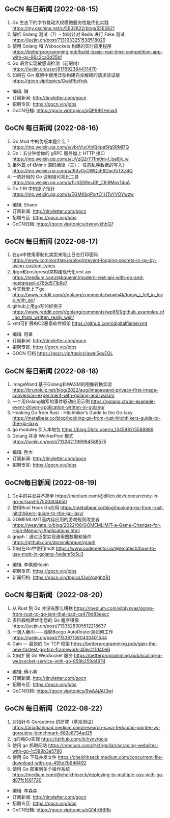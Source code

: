 ## GoCN 每日新闻 (2022-08-15)

1. Go 生态下的字节跳动大规模微服务性能优化实践 https://my.oschina.net/u/5632822/blog/5565821
2. 解析 Golang 测试（7）- 如何针对 Redis 进行 Fake 测试 https://juejin.cn/post/7131933251538518029
3. 使用 Golang 和 Websockets 构建的实时应用程序 https://betterprogramming.pub/build-basic-real-time-competition-app-with-go-96c2ca0d35bf
4. Go 语言实现敏感词检测（前缀树）https://juejin.cn/user/817692384431470
5. 如何在 Gin 框架中使用泛型构建完全解耦的请求验证层 https://gocn.vip/topics/GwkPbvfrok

- 编辑: 琳 
- 订阅新闻: http://tinyletter.com/gocn
- 招聘专区: https://gocn.vip/jobs
- GoCN归档: https://gocn.vip/topics/qQP98GHmw3

## GoCN 每日新闻 (2022-08-16)

1. Go Mod 中的伪版本是什么？ https://mp.weixin.qq.com/s/vboVucXbKj4pa5fg9RMi7Q
2. Go：五分钟给你的 gRPC 服务加上 HTTP 接口 https://mp.weixin.qq.com/s/UVzQ2rY7fm0m-I_ba6jk_w
3. 番外篇 of 《Mimir 源码阅读（三）： 任意乱序数据的写入》
https://mp.weixin.qq.com/s/3hty0yOWQcF6Dqct5TXz4Q
4. 一款好用的 Go 调用链可视化工具 https://mp.weixin.qq.com/s/1UhSS9mJBf_C6j9Mpx14uA
5. Go 1.19 中的原子指针 https://mp.weixin.qq.com/s/EGMKbpPxrtO1HToYVOYwzw

- 编辑: Shann 
- 订阅新闻: http://tinyletter.com/gocn
- 招聘专区: https://gocn.vip/jobs
- GoCN归档: https://gocn.vip/topics/dwnyvkhbQ7

## GoCN 每日新闻 (2022-08-17)

1. 在go中使用客制化类型来阻止日志打印密码 https://www.commonfate.io/blog/prevent-logging-secrets-in-go-by-using-custom-types
2. 用go和postgresql来构建现代化rest api  https://medium.com/@bquenin/modern-rest-api-with-go-and-postgresql-c765d571b9e7
3. 今天我爱上了go https://www.reddit.com/r/golang/comments/wpwh4k/today_i_fell_in_love_with_go/
4.  github上用go写的好例子 https://www.reddit.com/r/golang/comments/wp65j1/github_examples_of_go_thats_written_really_well/
5. xmt可扩展的C2恶意软件框架 https://github.com/idigitalflame/xmt

* 编辑: 阿章
* 订阅新闻: http://tinyletter.com/gocn
* 招聘专区: https://gocn.vip/jobs
* GOCN 归档 https://gocn.vip/topics/gwel5guEQL

## GoCN 每日新闻 (2022-08-18)

1. ImageWand:基于Golang和WASM的图像转换实验 https://brunoluiz.net/blog/2022/aug/imagewand-privacy-first-image-conversion-experiment-with-golang-and-wasm/
2. 一个用Golang编写的事件驱动应用示例 https://golang.ch/an-example-event-driven-application-written-in-golang/
3. Hooking Go from Rust - Hitchhiker’s Guide to the Go-laxy https://metalbear.co/blog/hooking-go-from-rust-hitchhikers-guide-to-the-go-laxy/
4. go modules 引入本地包 https://blog.51cto.com/u_1345992/5588989
5. Golang 并发 WorkerPool 模式 https://juejin.cn/post/7132421198964588575

- 编辑: 熊大
- 订阅新闻: http://tinyletter.com/gocn
- 招聘专区: https://gocn.vip/jobs

## GoCN每日新闻 (2022-08-19)

1. Go中的并发并不简单 https://medium.com/@dillen.dev/concurrency-in-go-is-hard-57500304650
2. 使用Rust Hook Go应用 https://metalbear.co/blog/hooking-go-from-rust-hitchhikers-guide-to-the-go-laxy/
3. GOMEMLIMIT高内存应用的游戏规则改变者 https://weaviate.io/blog/2022/08/GOMEMLIMIT-a-Game-Changer-for-High-Memory-Applications.html
4. graph：通过泛型实现通用图数据和操作 https://github.com/dominikbraun/graph
5. 如何在Go中使用mqtt https://www.codementor.io/@emqtech/how-to-use-mqtt-in-golang-1wdem5x5u3

* 编辑: 李俱顺Kevin
* 招聘专区: https://gocn.vip/jobs
* 新闻归档: https://gocn.vip/topics/OwVpzghXR1

## GoCN 每日新闻（2022-08-20）

1. 从 Rust 到 Go 并没有那么糟糕 https://medium.com/@blyxyas/going-from-rust-to-go-isnt-that-bad-ca479d83eecc
2. 多阶段构建优化您的 Go 程序镜像 https://juejin.cn/post/7133528305512218637
3. 一骑入秦川——浅聊Beego AutoRouter是如何工作 https://juejin.cn/post/7133871580430401544
4. Gain — 最快的 Go TCP 框架 https://betterprogramming.pub/gain-the-new-fastest-go-tcp-framework-40ec111d40e6
5. 如何扩展 Go WebSocket 服务 https://betterprogramming.pub/scaling-a-websocket-service-with-go-858b259d4974

* 编辑: 傅小黑
* 订阅新闻: http://tinyletter.com/gocn
* 招聘专区: https://gocn.vip/jobs
* GoCN归档: https://gocn.vip/topics/9wAAjAU3wl


## GoCN 每日新闻（2022-08-22）

1. 对指针与 Goroutines 的研究（基准测试） https://ariadiahmad.medium.com/research-saya-terhadap-pointer-vs-goroutine-benchmark-682e8734ad25
2. jq的纯Go实现 https://github.com/itchyny/gojq
3. 使用 go 抓取网站 https://medium.com/@kfirgollan/scraping-websites-with-go-1c589b3e5790
4. 使用 Go 下载并发文件 https://cheikhhseck.medium.com/concurrent-file-download-with-go-495d7b946492
5. 使用 Go 部署到多个操作系统 https://medium.com/@cheikhhseck/deploying-to-multiple-oss-with-go-d87fc1681720

- 编辑: 李森森
- 订阅新闻: http://tinyletter.com/gocn
- 招聘专区: https://gocn.vip/jobs
- GoCN归档: https://gocn.vip/topics/eQ14r0tBRb
